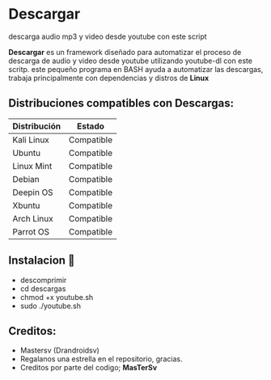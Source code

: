 # Descargar
descarga audio mp3 y video desde youtube con este script



**Descargar** es un framework diseñado para automatizar el proceso de descarga de audio y video desde youtube utilizando youtube-dl con este scritp. 
este pequeño programa en BASH ayuda a automatizar las descargas, trabaja principalmente con dependencias y distros de **Linux**


## Distribuciones compatibles con Descargas:

| Distribución |   Estado      |
|--------------|---------------| 
| Kali Linux   | Compatible    |
| Ubuntu       | Compatible    |
| Linux Mint   | Compatible    |
| Debian       | Compatible    |
| Deepin OS    | Compatible    |
| Xbuntu       | Compatible    |
| Arch Linux   | Compatible    |
| Parrot OS    | Compatible    |



## Instalacion 🔧

* descomprimir
* cd descargas
* chmod +x youtube.sh
* sudo ./youtube.sh

## Creditos:

* Mastersv (Drandroidsv)
* Regalanos una estrella en el repositorio, gracias.
* Creditos por parte del codigo; **MasTerSv**

